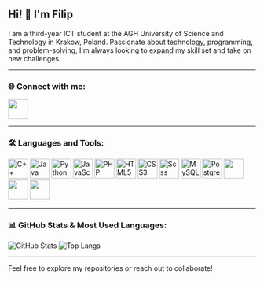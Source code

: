 ## Hi! 👋 I'm Filip

I am a third-year ICT student at the AGH University of Science and Technology in Krakow, Poland. Passionate about technology, programming, and problem-solving, I'm always looking to expand my skill set and take on new challenges.

---
### 🌐 Connect with me:
<a href="https://www.linkedin.com/in/filipkubala">
  <img src="https://github.com/user-attachments/assets/496385f5-0995-4480-a3f7-08d024e6bdee" width="40" height="40" />
</a>


---

### 🛠️ Languages and Tools:

<img src="https://cdn.jsdelivr.net/gh/devicons/devicon/icons/cplusplus/cplusplus-original.svg" title="C++" alt="C++"  height="40"/> <img src="https://github.com/user-attachments/assets/56d13e09-b668-42b3-8d23-e308616b9672" title="Java" alt="Java"  height="40"/> <img src="https://cdn.jsdelivr.net/gh/devicons/devicon/icons/python/python-original.svg" title="Python" alt="Python"  height="40"/> <img src="https://cdn.jsdelivr.net/gh/devicons/devicon/icons/javascript/javascript-original.svg" title="JavaScript" alt="JavaScript"  height="40"/> <img src="https://cdn.jsdelivr.net/gh/devicons/devicon/icons/php/php-original.svg" title="PHP" alt="PHP"  height="40"/> <img src="https://cdn.jsdelivr.net/gh/devicons/devicon/icons/html5/html5-original.svg" title="HTML5" alt="HTML5"  height="40"/> <img src="https://cdn.jsdelivr.net/gh/devicons/devicon/icons/css3/css3-original.svg" title="CSS3" alt="CSS3"  height="40"/> <img src="https://github.com/user-attachments/assets/2d2bea3e-e828-499e-b916-e64a098ccc6d" title="Scss" alt="Scss"  height="40"/> <img src="https://github.com/user-attachments/assets/c8a76c2f-eaad-4ccf-93c8-58801a3a913a" title="MySQL" alt="MySQL"  height="40"/> <img src="https://github.com/user-attachments/assets/1e1f6aaa-2761-4792-b132-062b9fa7611b" title="PostgreSQL" alt="PostgreSQL" height="40"/> <img src="https://github.com/user-attachments/assets/c41fc42f-0a62-4e02-99c0-220214ee9db0"  height="40" /> <img src="https://github.com/user-attachments/assets/9ec1abc2-e826-4f54-95f5-bd11a74cd4e2"  height="40" /> <img src="https://github.com/user-attachments/assets/76d1f369-326d-430a-9a41-3f509f12d157"  height="40" />

---



### 📊 GitHub Stats & Most Used Languages:

![GitHub Stats](https://github-readme-stats.vercel.app/api?username=Luckownia&show_icons=true&theme=radical)   ![Top Langs](https://github-readme-stats.vercel.app/api/top-langs/?username=Luckownia&layout=compact&theme=radical)

---

Feel free to explore my repositories or reach out to collaborate!
